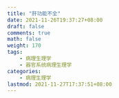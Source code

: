 ```yaml
---
title: "肝功能不全"
date: 2021-11-26T19:37:27+08:00
draft: false
comments: true
math: false
weight: 170
tags:
    - 病理生理学
    - 器官系统病理生理学
categories:
    - 病理生理学
lastmod: 2021-11-27T17:37:51+08:00
---
```


